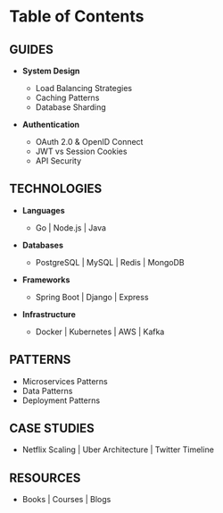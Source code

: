 # Table of Contents

## GUIDES
- **System Design**
  - Load Balancing Strategies
  - Caching Patterns
  - Database Sharding

- **Authentication**
  - OAuth 2.0 & OpenID Connect
  - JWT vs Session Cookies
  - API Security

## TECHNOLOGIES
- **Languages**
  - Go | Node.js | Java

- **Databases**
  - PostgreSQL | MySQL | Redis | MongoDB

- **Frameworks**
  - Spring Boot | Django | Express

- **Infrastructure**
  - Docker | Kubernetes | AWS | Kafka

## PATTERNS
- Microservices Patterns
- Data Patterns
- Deployment Patterns

## CASE STUDIES
- Netflix Scaling | Uber Architecture | Twitter Timeline

## RESOURCES
- Books | Courses | Blogs
